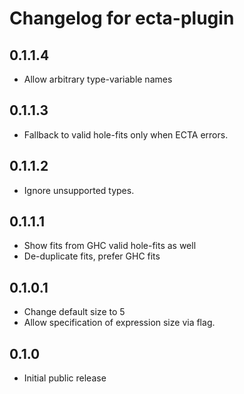 # Changelog for ecta-plugin

## 0.1.1.4

- Allow arbitrary type-variable names

## 0.1.1.3

- Fallback to valid hole-fits only when ECTA errors.

## 0.1.1.2

- Ignore unsupported types.

## 0.1.1.1

- Show fits from GHC valid hole-fits as well
- De-duplicate fits, prefer GHC fits

## 0.1.0.1

- Change default size to 5
- Allow specification of expression size via flag.

## 0.1.0

- Initial public release
